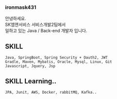 ### ironmask431

안녕하세요.   
SK엠앤서비스 서비스개발2팀에서    
일하고 있는 Java / Back-end 개발자 입니다.

## SKILL
    Java, SpringBoot, Spring Security + Oauth2, JWT 
    Gradle, Maven, Mybatis, Oracle, Mysql, Linux, Git   
    Javascript, Jquery, Jsp
    
## SKILL Learning..   
    JPA, Junit, AWS, Docker, rabbitMQ, Kafka..
